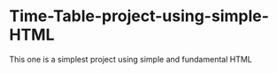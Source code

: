 # Time-Table-project-using-simple-HTML
This one is a simplest project using simple and fundamental HTML
